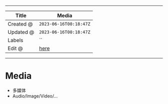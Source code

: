 -----

| Title     | Media                                                 |
| --------- | ----------------------------------------------------- |
| Created @ | `2023-06-16T00:18:47Z`                                |
| Updated @ | `2023-06-16T00:18:47Z`                                |
| Labels    | \`\`                                                  |
| Edit @    | [here](https://github.com/junxnone/aiwiki/issues/417) |

-----

# Media

  - 多媒体
  - Audio/Image/Video/...
